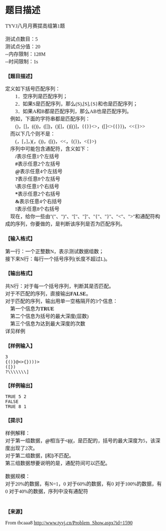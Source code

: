 # 题目描述


<span style="font-family:Microsoft YaHei;font-size:16px;">TYVJ八月月赛提高组第1题<br/>
<br/>
测试点数目：5<br/>
测试点分值：20<br/>
--内存限制：128M<br/>
--时间限制：1s</span> 
<h3>
	<span style="font-family:Microsoft YaHei;font-size:16px;">【题目描述】</span> 
</h3>
<p>
	<span style="font-family:Microsoft YaHei;font-size:16px;">定义如下括号匹配序列：<br/>
        1．空序列是匹配序列；<br/>
        2．如果S是匹配序列，那么(S),[S],{S}和也是匹配序列；<br/>
        3．如果A和B都是匹配序列，那么AB也是匹配序列。<br/>
    例如，下面的字符串都是匹配序列：<br/>
        ()，[]，(())，([])，()[]，()[()]，{{}}&lt;&gt;，([]&lt;&gt;{{}})，&lt;&lt;{}&gt;&gt;<br/>
    而以下几个则不是：<br/>
        (，[，]，)(，())，([()，&lt;&lt;，{(})，&lt;{}&gt;)<br/>
    序列中可能包含通配符，含义如下：<br/>
        <b>/</b>表示任意1个左括号<br/>
        <b>#</b>表示任意2个左括号<br/>
        <b>@</b>表示任意4个左括号<br/>
        <b>?</b>表示任意8个左括号<br/>
        <b>\</b>表示任意1个右括号<br/>
        <b>*</b>表示任意2个右括号<br/>
        <b>&amp;</b>表示任意4个右括号<br/>
        <b>!</b>表示任意8个右括号<br/>
    现在，给你一些由&#34;(&#34;、&#34;)&#34;、&#34;[&#34;、&#34;]&#34;、&#34;{&#34;、&#34;}&#34;、&#34;&lt;&#34;、&#34;&gt;&#34;和通配符构成的序列，你要做的，是判断该序列是否为匹配序列。</span> 
</p>
<h3>
	<span style="font-family:Microsoft YaHei;font-size:16px;">【输入格式】</span> 
</h3>
<p>
	<span style="font-family:Microsoft YaHei;font-size:16px;">第一行：一个正整数N，表示测试数据组数； <br/>
接下来N行：每行一个括号序列(长度不超过L)。<span></span></span> 
</p>
<h3>
	<span style="font-family:Microsoft YaHei;font-size:16px;">【输出格式】</span> 
</h3>
<p>
	<span style="font-family:Microsoft YaHei;font-size:16px;">共N行：对于每一个括号序列，判断其是否匹配。<br/>
对于不匹配的序列，直接输出<b>FALSE</b>。<br/>
对于匹配的序列，输出用单一空格隔开的3个信息：<br/>
    第一个信息为<b>TRUE</b><br/>
    第二个信息为括号的最大深度(层数)<br/>
    第三个信息为达到最大深度的次数<br/>
详见样例</span> 
</p>
<h3>
	<span style="font-family:Microsoft YaHei;font-size:16px;">【样例输入】</span> 
</h3>
<pre>3
{()}@&lt;&gt;{})))&gt;
([})
?\\\\\\\]
</pre>
<h3>
	<span style="font-family:Microsoft YaHei;font-size:16px;">【样例输出】</span> 
</h3>
<pre>TRUE 5 2
FALSE
TRUE 8 1
</pre>
<h3>
	<span style="font-family:Microsoft YaHei;font-size:16px;">【提示】</span> 
</h3>
<p>
	<span style="font-family:Microsoft YaHei;font-size:16px;">样例解释：<br/>
对于第一组数据，<b>@</b>相当于<b>&lt;(((</b>，是匹配的，括号的最大深度为5，该深度出现了2次。<br/>
对于第二组数据，<b>[</b>和<b>}</b>不匹配。<br/>
第三组数据想要说明的是，通配符间可以匹配。<br/>
<br/>
数据规模：<br/>
对于20%的数据，有N=1，0<l<=20<br>
对于60%的数据，有0<n<=5，0<l<=2e+3<br>
对于100%的数据，有0<n<=10，0<l<=2e+6<br>
对于40%的数据，序列中没有通配符<br/>
<br/>
<l<=20<br>
<n<=5，0<l<=2e+3<br>
<n<=10，0<l<=2e+6<br>
</n<=10，0<l<=2e+6<br>
</n<=5，0<l<=2e+3<br>
</l<=20<br>
</n<=10，0<l<=2e+6<br>
</n<=5，0<l<=2e+3<br>
</l<=20<br>
</span> 
</p>
<h3>
	<span style="font-family:Microsoft YaHei;font-size:16px;">【来源】</span> 
</h3>
<p>
	<span style="font-family:Microsoft YaHei;font-size:16px;">From tbcaaa8 <a target="_blank" href="http://www.tyvj.cn/Problem_Show.aspx?id=1590">http://www.tyvj.cn/Problem_Show.aspx?id=1590</a> </span> 
</p>

